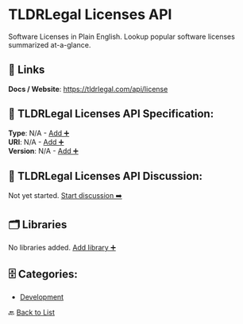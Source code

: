 # TLDRLegal Licenses API

Software Licenses in Plain English. Lookup popular software licenses summarized at-a-glance.

##  🔗 Links
**Docs / Website**: https://tldrlegal.com/api/license

## 🧬 TLDRLegal Licenses API Specification:
**Type**: N/A - [Add ➕](https://github.com/apis-list/apis-list/edit/main/apis/tldrlegal-licenses-api/tldrlegal-licenses-api.yaml)  
**URI**: N/A - [Add ➕](https://github.com/apis-list/apis-list/edit/main/apis/tldrlegal-licenses-api/tldrlegal-licenses-api.yaml)  
**Version**: N/A - [Add ➕](https://github.com/apis-list/apis-list/edit/main/apis/tldrlegal-licenses-api/tldrlegal-licenses-api.yaml)

## 💬 TLDRLegal Licenses API Discussion:
Not yet started. [Start discussion ➡️](https://github.com/apis-list/apis-list/discussions/new)

## 🗂️ Libraries

No libraries added. [Add library ➕](https://github.com/apis-list/apis-list/edit/main/apis/tldrlegal-licenses-api/tldrlegal-licenses-api.yaml)    


## 🗄️ Categories:
- [Development](https://github.com/apis-list/apis-list#development-)

🔙  [Back to List](https://github.com/apis-list/apis-list)
